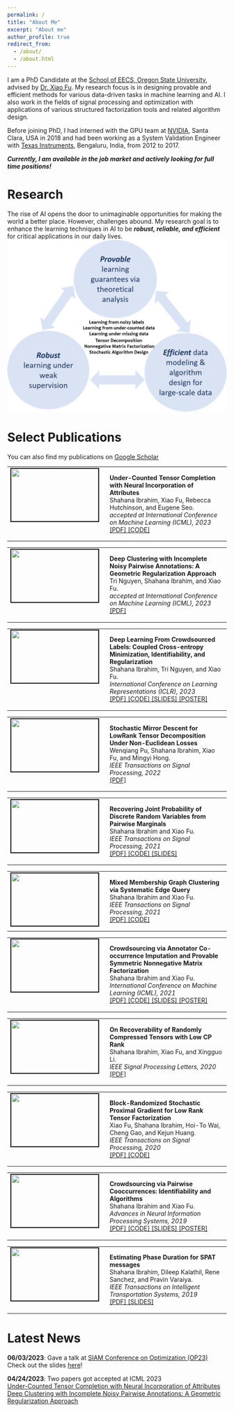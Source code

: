 ```yaml
---
permalink: /
title: "About Me"
excerpt: "About me"
author_profile: true
redirect_from: 
  - /about/
  - /about.html
---
```




I am a PhD Candidate at the [School of EECS, Oregon State University](https://eecs.oregonstate.edu/), advised by [Dr. Xiao Fu](https://web.engr.oregonstate.edu/~fuxia/). My research focus is in designing provable and efficient methods for various data-driven tasks in machine learning and AI. I also work in the fields of signal processing and optimization with applications of various structured factorization tools and related algorithm design.

Before joining PhD, I had interned with the GPU team at [NVIDIA](https://www.nvidia.com/en-us/), Santa Clara, USA in 2018 and had been working as a System Validation Engineer with [Texas Instruments](https://www.ti.com/), Bengaluru, India, from 2012 to 2017.

***Currently, I am available in the job market and actively looking for full time positions!***

# **Research**

The rise of AI opens the door to unimaginable opportunities for making the world a better place. However, challenges abound. My research goal is to enhance the learning techniques in AI to be ***robust, reliable, and efficient*** for critical applications in our daily lives. 
![Research](/images/research4.png)

# **Select Publications**
You can also find my publications on <a href="https://scholar.google.com/citations?user=FxN93qsAAAAJ&hl=en"> Google Scholar </a> <br>


<table >
<tbody>
<tr> <td style="width:200px; height=120px; vertical-align: top;"> <img style="float: left; margin-right: 10px " src="https://shahanaibrahimosu.github.io/images/uctc1.gif" width="200px" height="120px" border="2px solid #bbb"> </td>
<td style= "height=120px; vertical-align: top;"> <p>
<strong> Under-Counted Tensor Completion with Neural Incorporation of Attributes </strong>  <br>  Shahana Ibrahim, Xiao Fu, Rebecca Hutchinson, and Eugene Seo. <br>
<i> accepted at International Conference on Machine Learning (ICML), 2023 </i> <br>
<a href="https://arxiv.org/pdf/2306.03273.pdf"> [PDF] </a> <a href="https://github.com/shahanaibrahimosu/undercounted-tensor-completion"> [CODE] </a> </p> </td> 
</tr>
</tbody>
</table>

<table >
<tbody>
<tr> <td style="width:200px; height=120px; vertical-align: top;"> <img style="float: left; margin-right: 10px " src="https://shahanaibrahimosu.github.io/images/voldc.gif" width="200px" height="120px" border="2px solid #bbb"> </td>
<td style= "height=120px; vertical-align: top;"> <p>
<strong> Deep Clustering with Incomplete Noisy Pairwise Annotations: A Geometric Regularization Approach </strong> <br>  Tri Nguyen, Shahana Ibrahim, and Xiao Fu. <br>
<i> accepted at International Conference on Machine Learning (ICML), 2023 </i> <br>
<a href="https://arxiv.org/pdf/2305.19391.pdf"> [PDF] </a>   </p> </td>
</tr>
</tbody>
</table>

<table >
<tbody>
<tr> <td style="width:200px; height=120px; vertical-align: top;"> <img style="float: left; margin-right: 10px " src="https://shahanaibrahimosu.github.io/images/e2e.gif" width="200px" height="120px" border="2px solid #bbb"> </td>
<td style= "height=120px; vertical-align: top;"> <p>
<strong> Deep Learning From Crowdsourced Labels: Coupled
Cross-entropy Minimization, Identifiability, and Regularization </strong> <br>  Shahana Ibrahim, Tri Nguyen, and Xiao Fu. <br>
<i> International Conference on Learning Representations (ICLR), 2023 </i> <br>
<a href="https://openreview.net/forum?id=_qVhsWyWB9"> [PDF] </a> <a href="https://github.com/shahanaibrahimosu/end-to-end-crowdsourcing"> [CODE] </a> <a href="https://shahanaibrahimosu.github.io/files/iclr2023_slides_Ver3.pdf"> [SLIDES] </a>  
<a href="https://shahanaibrahimosu.github.io/files/iclr_poster.pdf"> [POSTER] </a>    </p> </td>
</tr>
</tbody>
</table>

<table >
<tbody>
<tr> <td style="width:200px; height=120px; vertical-align: top;"> <img style="float: left; margin-right: 10px " src="https://shahanaibrahimosu.github.io/images/smd.gif" width="200px" height="120px" border="2px solid #bbb"> </td>
<td style= "height=120px; vertical-align: top;"> <p>
<strong> Stochastic Mirror Descent for LowRank Tensor Decomposition Under Non-Euclidean Losses </strong> <br>  Wenqiang Pu, Shahana Ibrahim, Xiao Fu, and Mingyi Hong. <br>
<i> IEEE Transactions on Signal Processing, 2022 </i> <br>
<a href="https://ieeexplore.ieee.org/stamp/stamp.jsp?arnumber=9745762"> [PDF] </a>  </p> </td>
</tr>
</tbody>
</table>



<table >
<tbody>
<tr> <td style="width:200px; height=120px; vertical-align: top;"> <img style="float: left; margin-right: 10px " src="https://shahanaibrahimosu.github.io/images/pdf.gif" width="200px" height="120px" border="2px solid #bbb"> </td>
<td style= "height=120px; vertical-align: top;"> <p>
<strong> Recovering Joint Probability of Discrete Random Variables from Pairwise Marginals </strong> <br>  Shahana Ibrahim and Xiao Fu. <br>
<i> IEEE Transactions on Signal Processing, 2021 </i> <br>
<a href="https://ieeexplore.ieee.org/stamp/stamp.jsp?arnumber=9462323"> [PDF] </a> <a href="https://github.com/shahanaibrahimosu/joint-probability-estimation"> [CODE] </a> <a href="https://shahanaibrahimosu.github.io/files/joint_probbaility.pdf"> [SLIDES] </a>    </p> </td>
</tr>
</tbody>
</table>

<table >
<tbody>
<tr> <td style="width:200px; height=120px; vertical-align: top;"> <img style="float: left; margin-right: 10px " src="https://shahanaibrahimosu.github.io/images/gc.gif" width="200px" height="120px" border="2px solid #bbb"> </td>
<td style= "height=120px; vertical-align: top;"> <p>
<strong> Mixed Membership Graph Clustering via Systematic Edge Query </strong> <br>  Shahana Ibrahim and Xiao Fu. <br>
<i> IEEE Transactions on Signal Processing, 2021 </i> <br>
<a href="https://ieeexplore.ieee.org/document/9529053"> [PDF] </a> <a href="https://github.com/shahanaibrahimosu/mixed-membership-graph-clustering"> [CODE] </a>  </p> </td>
</tr>
</tbody>
</table>

<table >
<tbody>
<tr> <td style="width:200px; height=120px; vertical-align: top;"> <img style="float: left; margin-right: 10px " src="https://shahanaibrahimosu.github.io/images/crowd.gif" width="200px" height="120px" border="2px solid #bbb"> </td>
<td style= "height=120px; vertical-align: top;"> <p>
<strong> Crowdsourcing via Annotator Co-occurrence Imputation and
Provable Symmetric Nonnegative Matrix Factorization </strong> <br>  Shahana Ibrahim and Xiao Fu. <br>
<i> International Conference on Machine Learning (ICML), 2021 </i> <br>
<a href="https://proceedings.mlr.press/v139/ibrahim21a.html"> [PDF] </a> <a href="https://github.com/shahanaibrahimosu/crowdsourcing-via-co-occurrence-imputation"> [CODE] </a> <a href="https://shahanaibrahimosu.github.io/files/crowdsourcing_symnmf.pdf"> [SLIDES] </a>  <a href="https://shahanaibrahimosu.github.io/files/crowdsourcing_poster.pdf"> [POSTER] </a>   </p> </td>
</tr>
</tbody>
</table>



<table >
<tbody>
<tr> <td style="width:200px; height=120px; vertical-align: top;"> <img style="float: left; margin-right: 10px " src="https://shahanaibrahimosu.github.io/images/rip.gif" width="200px" height="120px" border="2px solid #bbb"> </td>
<td style= "height=120px; vertical-align: top;"> <p>
<strong> On Recoverability of Randomly Compressed Tensors with Low CP Rank </strong> <br>  Shahana Ibrahim, Xiao Fu, and Xingguo Li. <br>
<i> IEEE Signal Processing Letters, 2020 </i> <br>
<a href="https://ieeexplore.ieee.org/stamp/stamp.jsp?tp=&arnumber=9119759"> [PDF] </a>  </p> </td>
</tr>
</tbody>
</table>



<table >
<tbody>
<tr> <td style="width:200px; height=120px; vertical-align: top;"> <img style="float: left; margin-right: 10px " src="https://shahanaibrahimosu.github.io/images/block.gif" width="200px" height="120px" border="2px solid #bbb"> </td>
<td style= "height=120px; vertical-align: top;"> <p>
<strong> Block-Randomized Stochastic Proximal Gradient for Low Rank Tensor Factorization </strong> <br>  Xiao Fu, Shahana Ibrahim, Hoi-To Wai, Cheng Gao, and Kejun Huang. <br>
<i> IEEE Transactions on Signal Processing, 2020 </i> <br>
<a href="https://ieeexplore.ieee.org/document/8682465"> [PDF] </a> <a href="https://github.com/shahanaibrahimosu/block-randomized-sgd-tensor-decomposition"> [CODE] </a>  </p> </td>
</tr>
</tbody>
</table>

<table >
<tbody>
<tr> <td style="width:200px; height=120px; vertical-align: top;"> <img style="float: left; margin-right: 10px " src="https://shahanaibrahimosu.github.io/images/cds.gif" width="200px" height="120px" border="2px solid #bbb"> </td>
<td style= "height=120px; vertical-align: top;"> <p>
<strong> Crowdsourcing via Pairwise Cooccurrences: Identifiability and Algorithms </strong> <br>  Shahana Ibrahim and Xiao Fu. <br>
<i> Advances in Neural Information Processing Systems, 2019 </i> <br>
<a href="https://proceedings.neurips.cc/paper/2019/file/c0e19ce0dbabbc0d17a4f8d4324cc8e3-Paper.pdf"> [PDF] </a> <a href="https://github.com/shahanaibrahimosu/crowdsourcing"> [CODE] </a> <a href="https://shahanaibrahimosu.github.io/files/crowdsourcing.pdf"> [SLIDES] </a> <a href="https://shahanaibrahimosu.github.io/files/crowdsourcing_nips_poster.pdf"> [POSTER] </a>    </p> </td>
</tr>
</tbody>
</table>

<table >
<tbody>
<tr> <td style="width:200px; height=120px; vertical-align: top;"> <img style="float: left; margin-right: 10px " src="https://shahanaibrahimosu.github.io/images/spat.gif" width="200px" height="120px" border="2px solid #bbb"> </td>
<td style= "height=120px; vertical-align: top;"> <p>
<strong> Estimating Phase Duration for SPAT messages </strong> <br>  Shahana Ibrahim, Dileep Kalathil, Rene Sanchez, and Pravin Varaiya. <br>
<i> IEEE Transactions on Intelligent Transportation Systems, 2019 </i> <br>
<a href="https://ieeexplore.ieee.org/stamp/stamp.jsp?tp=&arnumber=8500307"> [PDF] </a>  <a href="https://shahanaibrahimosu.github.io/files/EstimatingPhaseDuration.pdf"> [SLIDES] </a>    </p> </td>
</tr>
</tbody>
</table>





# **Latest News**
**06/03/2023**: Gave a talk at [SIAM Conference on Optimization (OP23)](https://www.siam.org/conferences/cm/conference/op23)<br>
                Check out the slides [here](https://github.com/shahanaibrahimosu/shahanaibrahimosu.github.io/blob/master/files/Undercounted%20Tensor%20Completion.pptx)!<br>
                
**04/24/2023**: Two papers got accepted at ICML 2023                                  
                [Under-Counted Tensor Completion with Neural Incorporation of Attributes](https://openreview.net/pdf?id=5qmc0PoktR)<br>
                [Deep Clustering with Incomplete Noisy Pairwise Annotations: A Geometric Regularization Approach](https://openreview.net/pdf?id=ElgoXPdI5l)<br>

